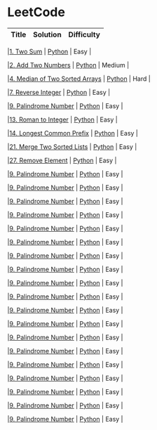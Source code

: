 # LeetCode

| Title | Solution | Difficulty |
| ----- | -------- | ---------- |

|[1. Two Sum](https://leetcode.com/problems/coin-change/) | [Python](./code/python/TwoSum.py) | Easy |

|[2. Add Two Numbers](https://leetcode.com/problems/add-two-numbers/) | [Python](./code/python/AddTwoNumbers.py) | Medium |

|[4. Median of Two Sorted Arrays](https://leetcode.com/problems/median-of-two-sorted-arrays/) | [Python](./code/python/MedianofTwoSortedArrays.py) | Hard |

|[7. Reverse Integer](https://leetcode.com/problems/reverse-integer/) | [Python](./code/python/ReverseInteger.py) | Easy |

|[9. Palindrome Number](https://leetcode.com/problems/palindrome-number/) | [Python](./code/python/PalindromeNumber.py) | Easy |

|[13. Roman to Integer](https://leetcode.com/problems/roman-to-integer/) | [Python](./code/python/RomantoInteger.py) | Easy |

|[14. Longest Common Prefix](https://leetcode.com/problems/longest-common-prefix/) | [Python](./code/python/LongestCommonPrefix.py) | Easy |

|[21. Merge Two Sorted Lists](https://leetcode.com/problems/merge-two-sorted-lists/) | [Python](./code/python/MergeTwoSortedLists.py) | Easy |

|[27. Remove Element](https://leetcode.com/problems/remove-element/) | [Python](./code/python/RemoveElement.py) | Easy |

|[9. Palindrome Number](https://leetcode.com/problems/palindrome-number/) | [Python](./code/python/PalindromeNumber.py) | Easy |

|[9. Palindrome Number](https://leetcode.com/problems/palindrome-number/) | [Python](./code/python/PalindromeNumber.py) | Easy |

|[9. Palindrome Number](https://leetcode.com/problems/palindrome-number/) | [Python](./code/python/PalindromeNumber.py) | Easy |

|[9. Palindrome Number](https://leetcode.com/problems/palindrome-number/) | [Python](./code/python/PalindromeNumber.py) | Easy |

|[9. Palindrome Number](https://leetcode.com/problems/palindrome-number/) | [Python](./code/python/PalindromeNumber.py) | Easy |

|[9. Palindrome Number](https://leetcode.com/problems/palindrome-number/) | [Python](./code/python/PalindromeNumber.py) | Easy |

|[9. Palindrome Number](https://leetcode.com/problems/palindrome-number/) | [Python](./code/python/PalindromeNumber.py) | Easy |

|[9. Palindrome Number](https://leetcode.com/problems/palindrome-number/) | [Python](./code/python/PalindromeNumber.py) | Easy |

|[9. Palindrome Number](https://leetcode.com/problems/palindrome-number/) | [Python](./code/python/PalindromeNumber.py) | Easy |

|[9. Palindrome Number](https://leetcode.com/problems/palindrome-number/) | [Python](./code/python/PalindromeNumber.py) | Easy |

|[9. Palindrome Number](https://leetcode.com/problems/palindrome-number/) | [Python](./code/python/PalindromeNumber.py) | Easy |

|[9. Palindrome Number](https://leetcode.com/problems/palindrome-number/) | [Python](./code/python/PalindromeNumber.py) | Easy |

|[9. Palindrome Number](https://leetcode.com/problems/palindrome-number/) | [Python](./code/python/PalindromeNumber.py) | Easy |

|[9. Palindrome Number](https://leetcode.com/problems/palindrome-number/) | [Python](./code/python/PalindromeNumber.py) | Easy |

|[9. Palindrome Number](https://leetcode.com/problems/palindrome-number/) | [Python](./code/python/PalindromeNumber.py) | Easy |

|[9. Palindrome Number](https://leetcode.com/problems/palindrome-number/) | [Python](./code/python/PalindromeNumber.py) | Easy |

|[9. Palindrome Number](https://leetcode.com/problems/palindrome-number/) | [Python](./code/python/PalindromeNumber.py) | Easy |

|[9. Palindrome Number](https://leetcode.com/problems/palindrome-number/) | [Python](./code/python/PalindromeNumber.py) | Easy |

|[9. Palindrome Number](https://leetcode.com/problems/palindrome-number/) | [Python](./code/python/PalindromeNumber.py) | Easy |